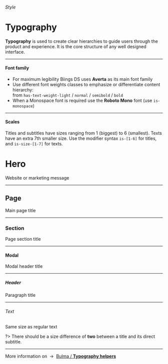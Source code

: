 <h6 class="subtitle is-5 has-text-grey">Style</h6><h1 class="title is-1 has-text-weight-bold">Typography</h1>
<p class="subtitle is-5">
    <strong>Typography</strong> is used to create clear hierarchies to guide users through the product and experience. It is the core structure of any well designed interface.
</p>

<hr class="is-large is-visible">

<h4 class="title is-4">Font family</h4>

<ul class="list">
    <li>For maximum legibility Biings DS uses <strong>Averta</strong> as its main font family</li>
    <li>Use different font weights classes to emphasize or differentiate content hierarchy:<br>from <code>has-text-weight-light</code> / <code>normal</code> / <code>semibold</code> / <code>bold</code></li>
    <li>When a Monospace font is required use the <strong class="has-text-monospace">Roboto Mono</strong> font (use <code>is-monospace</code>)</li>
</ul>

<hr class="is-large is-visible">

<h4 class="title is-4 is-spaced">Scales</h4>

Titles and subtitles have sizes ranging from 1 (biggest) to 6 (smallest). Texts have an extra 7th smaller size. Use the modifier syntax `is-[1-6]` for titles, and `is-size-[1-7]` for texts.

<div class="box is-large">
    <h1 class="title is-1">Hero</h1><div class="subtitle is-3 has-text-grey">Website or marketing message</div>
    <hr class="is-smaller">
    <h2 class="title is-2">Page</h2><div class="subtitle is-4 has-text-grey">Main page title</div>
    <hr class="is-smaller">
    <h3 class="title is-3">Section</h3><div class="subtitle is-5 has-text-grey">Page section title</div>
    <hr class="is-smaller">
    <h4 class="title is-4">Modal</h4><div class="subtitle is-6 has-text-grey">Modal header title</div>
    <hr class="is-smaller">
    <h5 class="title is-5">Header</h5><div class="subtitle is-6 has-text-grey">Paragraph title</div>
    <hr class="is-smaller">
    <h6 class="title is-6">Text</h6><div class="subtitle is-size-7 has-text-grey">Same size as regular text</div>
</div>

?> There should be a size difference of <strong>two</strong> between a title and its direct subtitle.

<hr>

<div class="box is-bordered">
    More information on &nbsp;→&nbsp; <a href="http://bulma.io/documentation/modifiers/typography-helpers/" target="blank">Bulma / <strong>Typography helpers</strong></a>
</div>